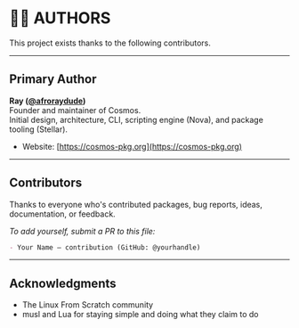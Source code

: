 # 🧑‍🚀 AUTHORS

This project exists thanks to the following contributors.

---

## Primary Author

**Ray ([@afroraydude](https://github.com/afroraydude))**  
Founder and maintainer of Cosmos.  
Initial design, architecture, CLI, scripting engine (Nova), and package tooling (Stellar).

- Website: [https://cosmos-pkg.org](https://cosmos-pkg.org)

---

## Contributors

Thanks to everyone who's contributed packages, bug reports, ideas, documentation, or feedback.

_To add yourself, submit a PR to this file:_

```md
- Your Name – contribution (GitHub: @yourhandle)
```

---

## Acknowledgments

- The Linux From Scratch community
- musl and Lua for staying simple and doing what they claim to do  
